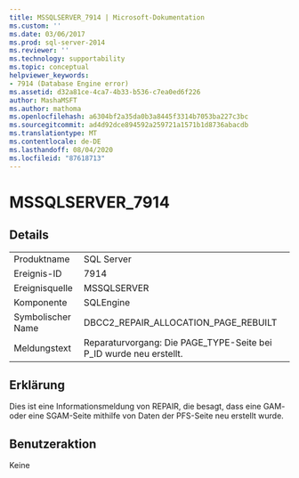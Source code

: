 ```yaml
---
title: MSSQLSERVER_7914 | Microsoft-Dokumentation
ms.custom: ''
ms.date: 03/06/2017
ms.prod: sql-server-2014
ms.reviewer: ''
ms.technology: supportability
ms.topic: conceptual
helpviewer_keywords:
- 7914 (Database Engine error)
ms.assetid: d32a81ce-4ca7-4b33-b536-c7ea0ed6f226
author: MashaMSFT
ms.author: mathoma
ms.openlocfilehash: a6304bf2a35da0b3a8445f3314b7053ba227c3bc
ms.sourcegitcommit: ad4d92dce894592a259721a1571b1d8736abacdb
ms.translationtype: MT
ms.contentlocale: de-DE
ms.lasthandoff: 08/04/2020
ms.locfileid: "87618713"
---
```

# <a name="mssqlserver_7914"></a>MSSQLSERVER_7914
    
## <a name="details"></a>Details  
  
|||  
|-|-|  
|Produktname|SQL Server|  
|Ereignis-ID|7914|  
|Ereignisquelle|MSSQLSERVER|  
|Komponente|SQLEngine|  
|Symbolischer Name|DBCC2_REPAIR_ALLOCATION_PAGE_REBUILT|  
|Meldungstext|Reparaturvorgang: Die PAGE_TYPE-Seite bei P_ID wurde neu erstellt.|  
  
## <a name="explanation"></a>Erklärung  
 Dies ist eine Informationsmeldung von REPAIR, die besagt, dass eine GAM- oder eine SGAM-Seite mithilfe von Daten der PFS-Seite neu erstellt wurde.  
  
## <a name="user-action"></a>Benutzeraktion  
 Keine  
  
  
